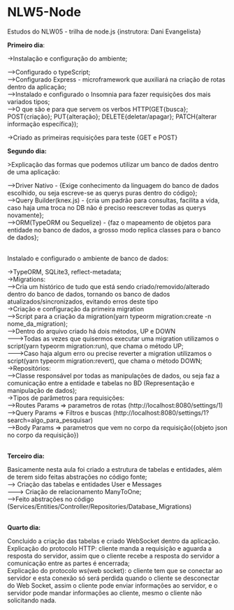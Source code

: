 # NLW5-Node
Estudos do NLW05 - trilha de node.js {instrutora: Dani Evangelista}

<b>Primeiro dia</b>:
  <p>->Instalação e configuração do ambiente;</p>
    -->Configurado o typeScript;<br />
    -->Configurado Express - microframework que auxiliará na criação de rotas dentro da aplicação;<br />
    -->Instalado e configurado o Insomnia para fazer requisições dos mais variados tipos;<br/>
    -->O que são e para que servem os verbos HTTP(GET{busca}; POST{criação}; PUT{alteração}; DELETE{deletar/apagar}; PATCH{alterar informação específica});<br />

  <p>->Criado as primeiras requisições para teste {GET e POST}</p>

<p><b>Segundo dia:</b></p>
  <p>>Explicação das formas que podemos utilizar um banco de dados dentro de uma aplicação:</p>
    -->Driver Nativo - {Exige conhecimento da linguagem do banco de dados escolhido, ou seja escreve-se as querys puras dentro do código};<br />
    -->Query Builder(knex.js) - {cria um padrão para consultas, facilita a vida, caso haja uma troca no DB não é preciso reescrever todas as querys novamente};<br />
    -->ORM(TypeORM ou Sequelize) - {faz o mapeamento de objetos para entidade no banco de dados, a grosso modo replica classes para o banco de dados};<br /><br>
  
  <p>Instalado e configurado o ambiente de banco de dados:</p>
    ->TypeORM, SQLite3, reflect-metadata;<br/>
    ->Migrations:<br />
    -->Cria um histórico de tudo que está sendo criado/removido/alterado dentro do banco de dados, tornando os banco de dados atualizados/sincronizados, evitando erros deste tipo<br />
    ->Criação e configuração da primeira migration<br />
    -->Script para a criação da migration(yarn typeorm migration:create -n nome_da_migration);<br />
    -->Dentro do arquivo criado há dois métodos, UP e DOWN<br />
    --->Todas as vezes que quisermos executar uma migration utilizamos o script(yarn typeorm migration:run), que chama o método UP;<br />
    --->Caso haja algum erro ou precise reverter a migration utilizamos o script(yarn typeorm migration:revert), que chama o método DOWN;<br />
    ->Repositórios: <br />
    -->Classe responsável por todas as manipulações de dados, ou seja faz a comunicação entre a entidade e tabelas no BD (Representação e manipulação de dados);<br />    
    ->Tipos de parâmetros para requisições: <br />
    -->Routes Params => parametros de rotas (http://localhost:8080/settings/1)<br />
    -->Query Params  => Filtros e buscas    (http://localhost:8080/settings/1?search=algo_para_pesquisar)<br />
    -->Body Params   => parametros que vem no corpo da requisição({objeto json no corpo da requisição})<br/><br />
    
<p><b>Terceiro dia:</b></p>
  Basicamente nesta aula foi criado a estrutura de tabelas e entidades, além de terem sido feitas abstrações no código fonte;<br />
    --> Criação das tabelas e entidades User e Messages<br />
    ---> Criação de relacionamento ManyToOne; <br />
    -->Feito abstrações no código (Services/Entities/Controller/Repositories/Database_Migrations)<br/><br />
   
 <p><b>Quarto dia:</b></p>
  Concluido a criação das tabelas e criado WebSocket dentro da aplicação.<br />
  Explicação do protocolo HTTP: cliente manda a requisição e aguarda a resposta do servidor, assim que o cliente recebe a resposta do servidor a comunicação entre as partes é encerrada;<br/>
  Explicação do protocolo ws(web socket): o cliente tem que se conectar ao servidor e esta conexão só será perdida quando o cliente se desconectar do Web Socket, assim o cliente pode enviar informações ao servidor, e o servidor pode mandar informações ao cliente, mesmo o cliente não solicitando nada.<br /><br />
  
    

